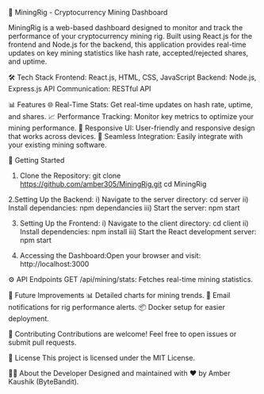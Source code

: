 🚀 MiningRig - Cryptocurrency Mining Dashboard

MiningRig is a web-based dashboard designed to monitor and track the performance of your cryptocurrency mining rig. Built using React.js for 
the frontend and Node.js for the backend, this application provides real-time updates on key mining statistics like hash rate, 
accepted/rejected shares, and uptime.

🛠️ Tech Stack
Frontend: React.js, HTML, CSS, JavaScript
Backend: Node.js, Express.js
API Communication: RESTful API

📊 Features
🌐 Real-Time Stats: Get real-time updates on hash rate, uptime, and shares.
📈 Performance Tracking: Monitor key metrics to optimize your mining performance.
🎨 Responsive UI: User-friendly and responsive design that works across devices.
🔌 Seamless Integration: Easily integrate with your existing mining software.

🚀 Getting Started
1. Clone the Repository:
   git clone https://github.com/amber305/MiningRig.git
   cd MiningRig

2.Setting Up the Backend:
  i) Navigate to the server directory:
      cd server
  ii) Install dependancies:
      npm dependancies
  iii) Start the server:
      npm start

3. Setting Up the Frontend:
    i) Navigate to the client directory:
       cd client
   ii) Install dependencies:
       npm install
   iii) Start the React development server:
       npm start

4. Accessing the Dashboard:Open your browser and visit:
     http://localhost:3000


⚙️ API Endpoints
GET /api/mining/stats: Fetches real-time mining statistics.


🌟 Future Improvements
📊 Detailed charts for mining trends.
📧 Email notifications for rig performance alerts.
📦 Docker setup for easier deployment.


🤝 Contributing
Contributions are welcome! Feel free to open issues or submit pull requests.

📜 License
This project is licensed under the MIT License.

👨‍💻 About the Developer
Designed and maintained with ❤️ by Amber Kaushik (ByteBandit).
